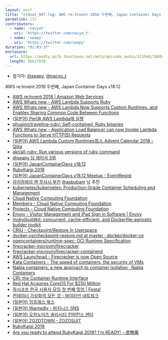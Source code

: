 ```yaml
---
layout: post
title: "stdout_007.log: AWS re:Invent 2018 두번째, Japan Container Days v18.12"
permalink: /7/
contributors:
  - name: 'nacyot'
    uri: 'https://twitter.com/nacyo_t'
  - name: 'seapy'
    uri: 'https://twitter.com/seapy'
duration: "01:03:37"
enclosure:
  url: https://podty.gslb.toastoven.net/meta/episode_audio/513940/188843_1544365500651.mp3 
  length: 91627030
---
```


* 참가자: [@seapy][sea], [@nacyo_t][nac]

[sea]: https://twitter.com/seapy
[nac]: https://twitter.com/raccoonyy

AWS re:Invent 2018 두번째, Japan Container Days v18.12

* [AWS re:Invent 2018 \| Amazon Web Services](https://reinvent.awsevents.com/)
* [AWS Whats new - AWS Lambda Supports Ruby](https://aws.amazon.com/ko/about-aws/whats-new/2018/11/aws-lambda-supports-ruby/)
* [AWS Whats new -  AWS Lambda Now Supports Custom Runtimes, and Enables Sharing Common Code Between Functions](https://aws.amazon.com/ko/about-aws/whats-new/2018/11/aws-lambda-now-supports-custom-runtimes-and-layers/)
* [(일본어) Perl을 AWS Lambda에 실행](https://shogo82148.github.io/blog/2018/11/30/perl-in-lambda/)
* [phusion/traveling-ruby: Self-contained, Ruby binaries](https://github.com/phusion/traveling-ruby)
* [AWS Whats new -  Application Load Balancer can now Invoke Lambda Functions to Serve HTTP(S) Requests](https://aws.amazon.com/ko/about-aws/whats-new/2018/11/alb-can-now-invoke-lambda-functions-to-serve-https-requests/)
* [(일본어) AWS Lambda Custom Runtimes芸人 Advent Calendar 2018 - Qiita](https://qiita.com/advent-calendar/2018/lambda-custom-runtimes)
* [akr/all-ruby: Run various versions of ruby command](https://github.com/akr/all-ruby)
* [@seapy 딥 레이서 3위](https://www.facebook.com/iamseapy/posts/2044313368949043)
* [(일본어) JapanContainerDays v18.12](https://containerdays.jp/)
* [RubyKaigi 2018](https://rubykaigi.org/2018)
* [(일본어) JapanContainerDays v18.12 Meetup｜EventRegist](https://eventregist.com/e/containerdays1812meetup)
* [아키하바라 멘 무사시 부진](https://twitter.com/nacyo_t/status/1069802179077140481) [@asbubam](https://twitter.com/asbubam) 님 추천
* [kubernetes/kubernetes: Production-Grade Container Scheduling and Management](https://github.com/kubernetes/kubernetes)
* [Cloud Native Computing Foundation](https://www.cncf.io/)
* [Members - Cloud Native Computing Foundation](https://www.cncf.io/about/members/)
* [Projects - Cloud Native Computing Foundation](https://www.cncf.io/projects/)
* [Envoy - Visitor Management and iPad Sign in Software \| Envoy](https://envoy.com/)
* [moby/buildkit: concurrent, cache-efficient, and Dockerfile-agnostic builder toolkit](https://github.com/moby/buildkit)
* [CRIU - Checkpoint/Restore In Userspace](https://www.criu.org/Main_Page)
* [docker-ce/checkpoint-restore.md at master · docker/docker-ce](https://github.com/docker/docker-ce/blob/master/components/cli/experimental/checkpoint-restore.md)
* [opencontainers/runtime-spec: OCI Runtime Specification](https://github.com/opencontainers/runtime-spec)
* [firecracker-microvm/firecracker](https://github.com/firecracker-microvm/firecracker)
* [firecracker-microvm/firecracker-containerd](https://github.com/firecracker-microvm/firecracker-containerd)
* [AWS Launchpad - Firecracker is now Open Source](https://www.youtube.com/watch?v=DrrvPqX_Qr8)
* [Kata Containers - The speed of containers, the security of VMs](https://katacontainers.io/)
* [Nabla containers: a new approach to container isolation · Nabla Containers](https://nabla-containers.github.io/)
* [CRI: the Container Runtime Interface](https://github.com/kubernetes/kubernetes/blob/242a97307b34076d5d8f5bbeb154fa4d97c9ef1d/docs/devel/container-runtime-interface.md)
* [Red Hat Acquires CoreOS For $250 Million](https://www.forbes.com/sites/janakirammsv/2018/01/30/red-hat-acquires-coreos-for-250-million/#5d2537e52ecb)
* [하시코프 한국 사용자 모임 첫 번째 밋업 \| Festa!](https://festa.io/events/45)
* [컨테이너 가상화의 모든 것 - 바이라인 네트워크](https://byline.network/container_seminar/)
* [(일본어) 임프레스 북스](https://book.impress.co.jp/)
* [(일본어) Wantedly - 비지니스 SNS](https://jp.wantedly.com/)
* [(일본어) 오차노미즈 솔라시티 컨퍼런스 센터](https://solacity.jp/cc/)
* [(일본어) ZOZOTOWN - ZOZOSUIT](http://zozo.jp/zozosuit/)
* [RubyKaigi 2019](https://rubykaigi.org/2019)
* [Are you ready to attend RubyKaigi 2019? I'm READY! - 虚無庵](https://jinroq.hatenablog.jp/entry/2018/11/13/235205)
